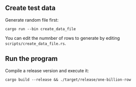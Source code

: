 ## Create test data
Generate random file first:

```
cargo run --bin create_data_file
```

You can edit the numnber of rows to generate by editing `scripts/create_data_file.rs`.

## Run the program

Compile a release version and execute it:

```
cargo build --release && ./target/release/one-billion-row  
```